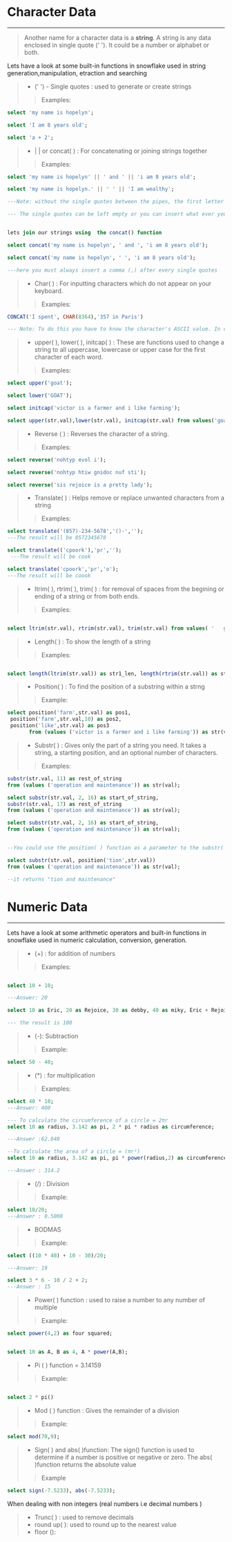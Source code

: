# **Character Data**
---------


>Another name for a character data is a **string**. A string is any data enclosed in single quote (' '). It could be a number or alphabet or both.


Lets have a look at some built-in functions in snowflake used in string generation,manipulation, etraction and searching 

> - (' ') - Single quotes : used to generate or create strings
> > Examples:  

```sql
select 'my name is hopelyn';

select 'I am 8 years old';

select 'a + 2';
```

> - | | or concat( ) : For concatenating or joining strings together
>> Examples:

```sql
select 'my name is hopelyn' || ' and ' || 'i am 8 years old';

select 'my name is hopelyn.' || ' ' || 'I am wealthy';

---Note: without the single quotes between the pipes, the first letter of the second string will be joined to the last letter of the first string.Your result will look this way >> my name is hopelyni am wealthy**  

--- The single quotes can be left empty or you can insert what ever you want in there.make sure to give one space before and after insertion. like this >> ' and '


lets join our strings using  the concat() function

select concat('my name is hopelyn', ' and ', 'i am 8 years old');

select concat('my name is hopelyn', ' ', 'i am 8 years old');

---here you must always insert a comma (,) after every single quotes

```

> - Char( ) : For inputting characters which do not appear on your keyboard.
>> Examples:

```sql
CONCAT('I spent', CHAR(8364),'357 in Paris')

--- Note: To do this you have to know the character's ASCII value. In computing, each character has a unique numerical code called an ASCII (American Standard Code for Information Interchange) value. This value represents the character in a computer's memory and is used for processing and storing text.

```

> - upper( ),  lower( ),  initcap( ) : These are functions used to change a string to all uppercase, lowercase or upper case for the first character of each word.
>> Examples:
```sql
select upper('goat');

select lower('GOAT');

select initcap('victor is a farmer and i like farming');

select upper(str.val),lower(str.val), initcap(str.val) from values('goat') as str(val);

```

> - Reverse ( ) : Reverses the character of a string.
>> Examples:

```sql
select reverse('nohtyp evol i');

select reverse('nohtyp htiw gnidoc nuf sti');

select reverse('sis rejoice is a pretty lady');

```

> - Translate( ) : Helps remove or replace  unwanted characters from a string
>>Examples:

```sql
select translate('(857)-234-5678','()-','');
---The result will be 8572345678

select translate(('cpoork'),'pr','');
 ---The result will be cook

select translate('cpoork','pr','o');  
---The result will be coook

```

> - ltrim( ), rtrim( ), trim( ) : for removal of spaces from the begining or ending of a string or from both ends.
>> Examples:

```sql

select ltrim(str.val), rtrim(str.val), trim(str.val) from values( '   goat   ') as str(val);

```

> - Length( ) : To show the length of a string
>> Examples:

```sql

select length(ltrim(str.val)) as str1_len, length(rtrim(str.val)) as str2_len, length(trim(str.val)) as str3_len from values( '   goat   ') as str(val);

```

>- Position( ) : To find the position of a substring within a strng
>>Example:

```sql
select position('farm',str.val) as pos1,
 position('farm',str.val,10) as pos2,
 position('like',str.val) as pos3
       from (values ('victor is a farmer and i like farming')) as str(val);

```

> - Substr( ) : Gives only the  part of a string you need. It takes a string, a starting position, and an optional number of characters.
>>Examples:

```sql
substr(str.val, 11) as rest_of_string
from (values ('operation and maintenance')) as str(val);

select substr(str.val, 2, 16) as start_of_string, 
substr(str.val, 17) as rest_of_string
from (values ('operation and maintenance')) as str(val);

select substr(str.val, 2, 16) as start_of_string, 
from (values ('operation and maintenance')) as str(val);


--You could use the position( ) function as a parameter to the substr( ) function  to determine the starting position.

select substr(str.val, position('tion',str.val))
from (values ('operation and maintenance')) as str(val);

--it returns "tion and maintenance"

```

#  **Numeric Data**
-------------

Lets have a look at some arithmetic operators and built-in functions in snowflake used in numeric calculation, conversion, generation. 


  > - (+) : for addition of numbers
  >> Examples:
```sql

select 10 + 10;

---Answer: 20

select 10 as Eric, 20 as Rejoice, 30 as debby, 40 as miky, Eric + Rejoice + debby +  miky as answer;

--- the result is 100

```
  > - (-): Subtraction
  >> Example:
  ```sql
  select 50 - 40;
  ```
  > - (*) : for multiplication
  >>Examples:

  ```sql
  select 40 * 10;
---Answer: 400

  --- To calculate the circumference of a circle = 2πr
  select 10 as radius, 3.142 as pi, 2 * pi * radius as circumference;

  ---Answer :62.840

  --To calculate the area of a circle = (πr²)
  select 10 as radius, 3.142 as pi, pi * power(radius,2) as circumference;

  ---Answer : 314.2
  ```
 
 > - (/) : Division
 >> Example:

 ```sql
 select 10/20;
 ---Answer : 0.5000
 ```

 > - BODMAS
 >>Example:

 ```sql
 select ((10 * 40) + 10 - 30)/20;

 ---Answer: 19

 select 3 * 6 - 10 / 2 + 2;
 ---Answer : 15
 ```

 >- Power( ) function : used to raise a number to any number of multiple
 >> Example:

 ```sql
 select power(4,2) as four squared;


 select 10 as A, B as 4, A * power(A,B);


 ```
 > - Pi ( ) function = 3.14159
 >> Example:
 ```sql
 
 select 2 * pi()

 ```

> - Mod ( ) function : Gives the remainder of a division
>> Example:

```sql
select mod(70,9);

```
> - Sign( ) and abs( )function: The sign() function is used to determine if a number is positive or negative or zero. The abs( )function returns the absolute value
>>Example

```sql
select sign(-7.5233), abs(-7.5233);

```

When dealing with non integers (real numbers i.e decimal numbers )
> - Trunc( ) : used to remove decimals
> - round up( ): used to round up to the nearest value
> - floor (): 
